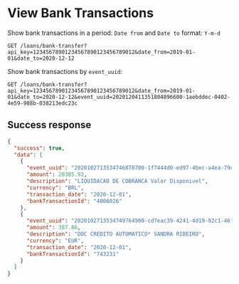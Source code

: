 # View Bank Transactions

Show bank transactions in a period:
`Date from` and `Date to` format: `Y-m-d`

```http
GET /loans/bank-transfer?api_key=12345678901234567890123456789012&date_from=2019-01-01&date_to=2020-12-12
```

Show bank transactions by `event_uuid`:
```http
GET /loans/bank-transfer?api_key=12345678901234567890123456789012&date_from=2019-01-01&date_to=2020-12-12&event_uuid=2020120411351804896600-1aebddec-0402-4e59-988b-038213edc23c
```

## Success response

```json
{
  "success": true,
  "data": [
    {
      "event_uuid": "2020102713534746878700-1f7444d0-ed97-4bec-a4ea-79c562f703ca",
      "amount": 20385.92,
      "description": "LIQUIDACAO DE COBRANCA Valor Disponivel",
      "currency": "BRL",
      "transaction_date": "2020-12-01",
      "bankTransactionId": "4006026"
    },
    {
      "event_uuid": "2020102713534749764900-cd7eac39-4241-4d19-92c1-46f6fbae68e0",
      "amount": 387.86,
      "description": "DOC CREDITO AUTOMATICO* SANDRA RIBEIRO",
      "currency": "EUR",
      "transaction_date": "2020-12-01",
      "bankTransactionId": "743231"
    }
  ]
}
```

